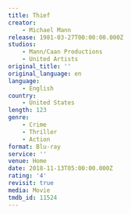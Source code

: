 ```yaml
---
title: Thief
creator:
    - Michael Mann
release: 1981-03-27T00:00:00.000Z
studios:
    - Mann/Caan Productions
    - United Artists
original_title: ''
original_language: en
language:
    - English
country:
    - United States
length: 123
genre:
    - Crime
    - Thriller
    - Action
format: Blu-ray
service: ''
venue: Home
date: 2018-11-13T05:00:00.000Z
rating: '4'
revisit: true
media: Movie
tmdb_id: 11524
---
```



